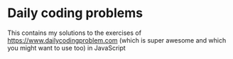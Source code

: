 # Daily coding problems
This contains my solutions to the exercises of https://www.dailycodingproblem.com (which is super awesome and which you might want to use too) in JavaScript
